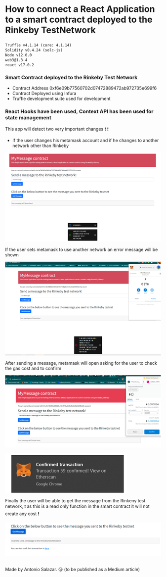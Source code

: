 # How to connect a React Application to a smart contract deployed to the Rinkeby TestNetwork

###

```
Truffle v4.1.14 (core: 4.1.14)
Solidity v0.4.24 (solc-js)
Node v12.0.0
web3@1.3.4
react v17.0.2
```

### Smart Contract deployed to the Rinkeby Test Network

- Contract Address 0xf6e09b77560702d07472889472ab972735e699f6
- Contract Deployed using Infura
- Truffle development suite used for development

### React Hooks have been used, Context API has been used for state management

This app will detect two very important changes :exclamation: :exclamation:

- If the user changes his metamask account and if he changes to another network other than Rinkeby

![](public/on-load.PNG)

If the user sets metamask to use another network an error message will be shown

![](public/on-net-change.PNG)

After sending a message, metamask will open asking for the user to check the gas cost and to confirm

![](public/send-tx.PNG)

![](public/tx-confirm.PNG)

Finally the user will be able to get the message from the Rinkeny test network,
:exclamation: as this is a read only function in the smart contract it will not create any cost :exclamation:

![](public/get-msg.PNG)

<br /> Made by Antonio Salazar. 😘 (to be published as a Medium article)
